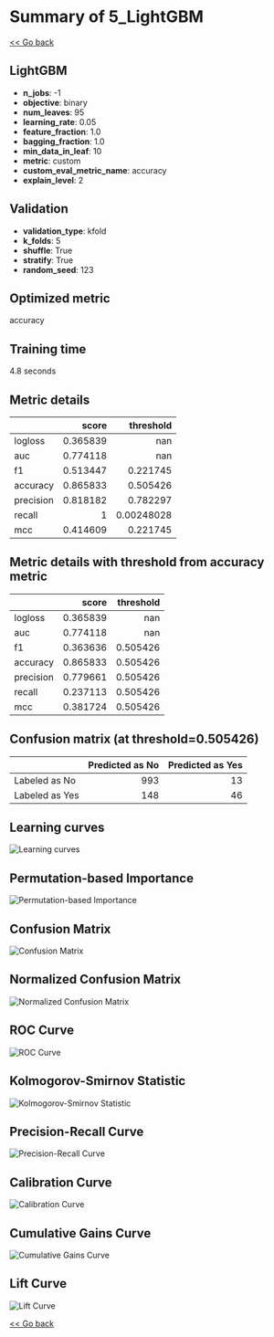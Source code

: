 # Summary of 5_LightGBM

[<< Go back](../README.md)


## LightGBM
- **n_jobs**: -1
- **objective**: binary
- **num_leaves**: 95
- **learning_rate**: 0.05
- **feature_fraction**: 1.0
- **bagging_fraction**: 1.0
- **min_data_in_leaf**: 10
- **metric**: custom
- **custom_eval_metric_name**: accuracy
- **explain_level**: 2

## Validation
 - **validation_type**: kfold
 - **k_folds**: 5
 - **shuffle**: True
 - **stratify**: True
 - **random_seed**: 123

## Optimized metric
accuracy

## Training time

4.8 seconds

## Metric details
|           |    score |    threshold |
|:----------|---------:|-------------:|
| logloss   | 0.365839 | nan          |
| auc       | 0.774118 | nan          |
| f1        | 0.513447 |   0.221745   |
| accuracy  | 0.865833 |   0.505426   |
| precision | 0.818182 |   0.782297   |
| recall    | 1        |   0.00248028 |
| mcc       | 0.414609 |   0.221745   |


## Metric details with threshold from accuracy metric
|           |    score |   threshold |
|:----------|---------:|------------:|
| logloss   | 0.365839 |  nan        |
| auc       | 0.774118 |  nan        |
| f1        | 0.363636 |    0.505426 |
| accuracy  | 0.865833 |    0.505426 |
| precision | 0.779661 |    0.505426 |
| recall    | 0.237113 |    0.505426 |
| mcc       | 0.381724 |    0.505426 |


## Confusion matrix (at threshold=0.505426)
|                |   Predicted as No |   Predicted as Yes |
|:---------------|------------------:|-------------------:|
| Labeled as No  |               993 |                 13 |
| Labeled as Yes |               148 |                 46 |

## Learning curves
![Learning curves](learning_curves.png)

## Permutation-based Importance
![Permutation-based Importance](permutation_importance.png)
## Confusion Matrix

![Confusion Matrix](confusion_matrix.png)


## Normalized Confusion Matrix

![Normalized Confusion Matrix](confusion_matrix_normalized.png)


## ROC Curve

![ROC Curve](roc_curve.png)


## Kolmogorov-Smirnov Statistic

![Kolmogorov-Smirnov Statistic](ks_statistic.png)


## Precision-Recall Curve

![Precision-Recall Curve](precision_recall_curve.png)


## Calibration Curve

![Calibration Curve](calibration_curve_curve.png)


## Cumulative Gains Curve

![Cumulative Gains Curve](cumulative_gains_curve.png)


## Lift Curve

![Lift Curve](lift_curve.png)



[<< Go back](../README.md)
